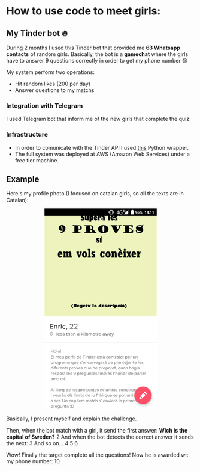 # How to use code to meet girls:
## My Tinder bot 🔥

During 2 months I used this Tinder bot that provided me **63 Whatsapp contacts** of random girls. 
Basically, the bot is a **gamechat** where the girls have to answer 9 questions correctly in order to get my phone number 😎

My system perform two operations:
* Hit random likes (200 per day)
* Answer questions to my matchs

### Integration with Telegram

I used Telegram bot that inform me of the new girls that complete the quiz:



### Infrastructure
* In order to comunicate with the Tinder API I used [this](https://github.com/charliewolf/pynder) Python wrapper.
* The full system was deployed at AWS (Amazon Web Services) under a free tier machine.

## Example

Here's my profile photo (I focused on catalan girls, so all the texts are in Catalan):

<p align="center">
 <img src="https://github.com/enric1994/tinderquiz/blob/master/images/Screenshot_20170710-141118.png" width="300">
</p>

Basically, I present myself and explain the challenge.

Then, when the bot match with a girl, it send the first answer: **Wich is the capital of Sweden?**
2
And when the bot detects the correct answer it sends the next:
3
And so on...
4
5
6

Wow! Finally the target complete all the questions! Now he is awarded wit my phone number:
10










